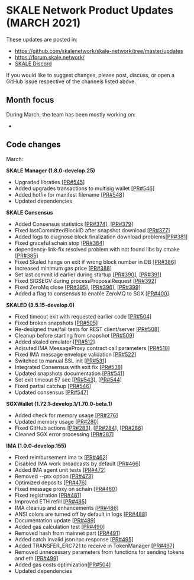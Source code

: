 # SKALE Network Product Updates (MARCH 2021)

These updates are posted in: 

-   <https://github.com/skalenetwork/skale-network/tree/master/updates>
-   <https://forum.skale.network/>
-   [SKALE Discord](https://discord.gg/vvUtWJB)

If you would like to suggest changes, please post, discuss, or open a GitHub issue respective of the channels listed above.

## Month focus

During March, the team has been mostly working on:

-   


## Code changes

March:

**SKALE Manager (1.8.0-develop.25)**
-   Upgraded libraties [\[PR#545\]](https://github.com/skalenetwork/skale-manager/pull/545)
-   Added upgrades transactions to multisig wallet [\[PR#546\]](https://github.com/skalenetwork/skale-manager/pull/546)
-   Added hotfix for manifest filename [\[PR#548\]](https://github.com/skalenetwork/skale-manager/pull/548)
-   Updated dependencies

**SKALE Consensus**

-   Added Consensus statistics [\[PR#374\]](https://github.com/skalenetwork/skale-consensus/pull/374), [\[PR#379\]](https://github.com/skalenetwork/skale-consensus/pull/379)
-   Fixed lastCommittedBlockID after snapshot download [\[PR#377\]](https://github.com/skalenetwork/skale-consensus/pull/377)
-   Added logs to diagnose block finalization download problems[\[PR#381\]](https://github.com/skalenetwork/skale-consensus/pull/381)
-   Fixed graceful schain stop [\[PR#384\]](https://github.com/skalenetwork/skale-consensus/pull/384)
-   dependency-link-fix resolved problem with not found libs by cmake [\[PR#385\]](https://github.com/skalenetwork/skale-consensus/pull/385)
-   Fixed Skaled hangs on exit if wrong block number in DB [\[PR#386\]](https://github.com/skalenetwork/skale-consensus/pull/386)
-   Increased minimum gas price [\[PR#388\]](https://github.com/skalenetwork/skale-consensus/pull/388)
-   Set last commit id earlier during startup [\[PR#390\]](https://github.com/skalenetwork/skale-consensus/pull/390), [\[PR#391\]](https://github.com/skalenetwork/skale-consensus/pull/391)
-   Fixed SIGSEGV during processProposalRequest [\[PR#392\]](https://github.com/skalenetwork/skale-consensus/pull/392)
-   Fixed ZeroMq close [\[PR#395\]](https://github.com/skalenetwork/skale-consensus/pull/395), [\[PR#396\]](https://github.com/skalenetwork/skale-consensus/pull/396), [\[PR#399\]](https://github.com/skalenetwork/skale-consensus/pull/399)
-   Added a flag to consensus to enable ZeroMQ to SGX [\[PR#400\]](https://github.com/skalenetwork/skale-consensus/pull/400)

**SKALED (3.5.15-develop.0)**

-   Fixed timeout exit with requested earlier code [\[PR#504\]](https://github.com/skalenetwork/skaled/pull/504)
-   Fixed broken snapshots [\[PR#505\]](https://github.com/skalenetwork/skaled/pull/505)
-   Re-designed true/fail tests for REST client/server [\[PR#508\]](https://github.com/skalenetwork/skaled/pull/508)
-   Cleanup before starting from snapshot [\[PR#509\]](https://github.com/skalenetwork/skaled/pull/509)
-   Added skaled emulator [\[PR#512\]](https://github.com/skalenetwork/skaled/pull/512)
-   Adjsuted IMA MessageProxy contract call parameters [\[PR#518\]](https://github.com/skalenetwork/skaled/pull/518)
-   Fixed IMA message envelope validation  [\[PR#522\]](https://github.com/skalenetwork/skaled/pull/522)
-   Switched to manual SSL init [\[PR#531\]](https://github.com/skalenetwork/skaled/pull/531)
-   Integrated Consensus with exit fix [\[PR#538\]](https://github.com/skalenetwork/skaled/pull/538)
-   Updated snapshots documentation [\[PR#541\]](https://github.com/skalenetwork/skaled/pull/541)
-   Set exit timeout 57 sec [\[PR#543\]](https://github.com/skalenetwork/skaled/pull/543), [\[PR#544\]](https://github.com/skalenetwork/skaled/pull/544)
-   Fixed partial catchup [\[PR#546\]](https://github.com/skalenetwork/skaled/pull/546)
-   Updated consensus [\[PR#547\]](https://github.com/skalenetwork/skaled/pull/547)

**SGXWallet (1.72.1-develop.1/1.70.0-beta.1)**

-   Added check for memory usage [\[PR#276\]](https://github.com/skalenetwork/SGXWallet/pull/276)
-   Updated memory usage [\[PR#280\]](https://github.com/skalenetwork/SGXWallet/pull/280)
-   Fixed GitHub actions [\[PR#283\]](https://github.com/skalenetwork/SGXWallet/pull/283), [\[PR#284\]](https://github.com/skalenetwork/SGXWallet/pull/284), [\[PR#286\]](https://github.com/skalenetwork/SGXWallet/pull/286)
-   Cleaned SGX error processing [\[PR#287\]](https://github.com/skalenetwork/SGXWallet/pull/287)

**IMA (1.0.0-develop.155)**

-   Fixed reimbursement ima tx [\[PR#462\]](https://github.com/skalenetwork/ima/pull/462)
-   Disabled IMA work broadcasts by default [\[PR#466\]](https://github.com/skalenetwork/ima/pull/466)
-   Added IMA agent unit tests [\[PR#472\]](https://github.com/skalenetwork/ima/pull/472)
-   Removed --ptx option [\[PR#473\]](https://github.com/skalenetwork/ima/pull/473)
-   Optimized deposits [\[PR#476\]](https://github.com/skalenetwork/ima/pull/476)
-   Fixed message proxy on schain [\[PR#480\]](https://github.com/skalenetwork/ima/pull/480)
-   Fixed registration  [\[PR#481\]](https://github.com/skalenetwork/ima/pull/481)
-   Improved ETH refill  [\[PR#485\]](https://github.com/skalenetwork/ima/pull/485)
-   IMA cleanup and enhancements  [\[PR#486\]](https://github.com/skalenetwork/ima/pull/486)
-   ANSI colors are turned off by default in logs  [\[PR#488\]](https://github.com/skalenetwork/ima/pull/488)
-   Documentation update  [\[PR#489\]](https://github.com/skalenetwork/ima/pull/489)
-   Added gas calculation test  [\[PR#490\]](https://github.com/skalenetwork/ima/pull/490)
-   Removed hash from mainnet part  [\[PR#491\]](https://github.com/skalenetwork/ima/pull/491)
-   Added catch invalid json rpc response [\[PR#495\]](https://github.com/skalenetwork/ima/pull/495)
-   Added TRANSFER_ERC721 to receive in TokenManager [\[PR#497\]](https://github.com/skalenetwork/ima/pull/497)
-   Removed unnecessary parameters from functions for sending tokens and eth  [\[PR#499\]](https://github.com/skalenetwork/ima/pull/499)
-   Added gas costs optimization[\[PR#504\]](https://github.com/skalenetwork/ima/pull/504)
-   Updated dependencies

